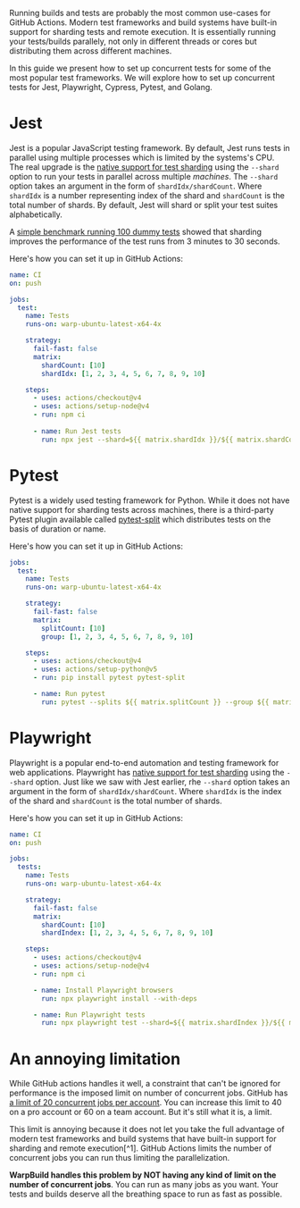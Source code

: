 Running builds and tests are probably the most common use-cases for GitHub Actions. Modern test frameworks and build systems have built-in support for sharding tests and remote execution.  It is essentially running your tests/builds parallely, not only in different threads or cores but distributing them across different machines.

In this guide we present how to set up concurrent tests for some of the most popular test frameworks. We will explore how to set up concurrent tests for Jest, Playwright, Cypress, Pytest, and Golang.

# Jest

Jest is a popular JavaScript testing framework. By default, Jest runs tests in parallel using multiple processes which is limited by the systems's CPU. The real upgrade is the [native support for test sharding](https://jestjs.io/docs/cli#--shard) using the `--shard` option to run your tests in parallel across multiple *machines*. The `--shard` option takes an argument in the form of `shardIdx/shardCount`. Where `shardIdx` is a number representing index of the shard and `shardCount` is the total number of shards. By default, Jest will shard or split your test suites alphabetically.

A [simple benchmark running 100 dummy tests](https://github.com/WarpBuilds/concurrent-tests/actions/runs/8733327759) showed that sharding improves the performance of the test runs from 3 minutes to 30 seconds.

Here's how you can set it up in GitHub Actions:

```yaml
name: CI
on: push

jobs:
  test:
    name: Tests
    runs-on: warp-ubuntu-latest-x64-4x

    strategy:
      fail-fast: false
      matrix:
        shardCount: [10]
        shardIdx: [1, 2, 3, 4, 5, 6, 7, 8, 9, 10]

    steps:
      - uses: actions/checkout@v4
      - uses: actions/setup-node@v4
      - run: npm ci
    
      - name: Run Jest tests
        run: npx jest --shard=${{ matrix.shardIdx }}/${{ matrix.shardCount }}
```

# Pytest

Pytest is a widely used testing framework for Python. While it does not have native support for sharding tests across machines, there is a third-party Pytest plugin available called [pytest-split](https://github.com/jerry-git/pytest-split) which distributes tests on the basis of duration or name.

Here's how you can set it up in GitHub Actions:

```yaml
jobs:
  test:
    name: Tests
    runs-on: warp-ubuntu-latest-x64-4x

    strategy:
      fail-fast: false
      matrix:
        splitCount: [10]
        group: [1, 2, 3, 4, 5, 6, 7, 8, 9, 10]

    steps:
      - uses: actions/checkout@v4
      - uses: actions/setup-python@v5
      - run: pip install pytest pytest-split

      - name: Run pytest
        run: pytest --splits ${{ matrix.splitCount }} --group ${{ matrix.group }}
```

# Playwright

Playwright is a popular end-to-end automation and testing framework for web applications. Playwright has [native support for test sharding](https://playwright.dev/docs/test-sharding) using the `--shard` option. Just like we saw with Jest earlier, rhe `--shard` option takes an argument in the form of `shardIdx/shardCount`. Where `shardIdx` is the index of the shard and `shardCount` is the total number of shards.

Here's how you can set it up in GitHub Actions:

```yaml
name: CI
on: push

jobs:
  tests:
    name: Tests
    runs-on: warp-ubuntu-latest-x64-4x

    strategy:
      fail-fast: false
      matrix:
        shardCount: [10]
        shardIndex: [1, 2, 3, 4, 5, 6, 7, 8, 9, 10]

    steps:
      - uses: actions/checkout@v4
      - uses: actions/setup-node@v4
      - run: npm ci

      - name: Install Playwright browsers
        run: npx playwright install --with-deps

      - name: Run Playwright tests
        run: npx playwright test --shard=${{ matrix.shardIndex }}/${{ matrix.shardCount }}
```

# An annoying limitation

While GitHub actions handles it well, a constraint that can't be ignored for performance is the imposed limit on number of concurrent jobs. GitHub has [a limit of 20 concurrent jobs per account](https://docs.github.com/en/actions/learn-github-actions/usage-limits-billing-and-administration#usage-limits). You can increase this limit to 40 on a pro account or 60 on a team account. But it's still what it is, a limit.

This limit is annoying because it does not let you take the full advantage of modern test frameworks and build systems that have built-in support for sharding and remote execution[^1]. GitHub Actions limits the number of concurrent jobs you can run thus limiting the parallelization. 

**WarpBuild handles this problem by NOT having any kind of limit on the number of concurrent jobs**. You can run as many jobs as you want. Your tests and builds deserve all the breathing space to run as fast as possible.
